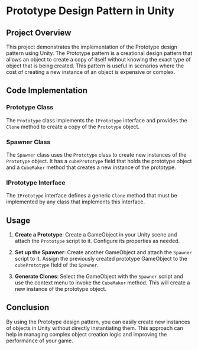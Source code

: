 # Prototype Design Pattern in Unity

## Project Overview

This project demonstrates the implementation of the Prototype design pattern using Unity. The Prototype pattern is a creational design pattern that allows an object to create a copy of itself without knowing the exact type of object that is being created. This pattern is useful in scenarios where the cost of creating a new instance of an object is expensive or complex.

## Code Implementation

### Prototype Class

The `Prototype` class implements the `IPrototype` interface and provides the `Clone` method to create a copy of the `Prototype` object.

### Spawner Class

The `Spawner` class uses the `Prototype` class to create new instances of the `Prototype` object. It has a `cubePrototype` field that holds the prototype object and a `CubeMaker` method that creates a new instance of the prototype.

### IPrototype Interface

The `IPrototype` interface defines a generic `Clone` method that must be implemented by any class that implements this interface.

## Usage

1. **Create a Prototype**: Create a GameObject in your Unity scene and attach the `Prototype` script to it. Configure its properties as needed.

2. **Set up the Spawner**: Create another GameObject and attach the `Spawner` script to it. Assign the previously created prototype GameObject to the `cubePrototype` field of the `Spawner`.

3. **Generate Clones**: Select the GameObject with the `Spawner` script and use the context menu to invoke the `CubeMaker` method. This will create a new instance of the prototype object.

## Conclusion

By using the Prototype design pattern, you can easily create new instances of objects in Unity without directly instantiating them. This approach can help in managing complex object creation logic and improving the performance of your game.

